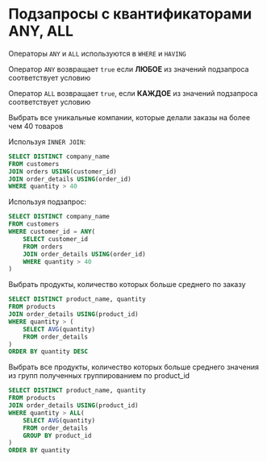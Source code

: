 # Подзапросы с квантификаторами ANY, ALL

Операторы `ANY` и `ALL` используются в `WHERE` и `HAVING`

Оператор `ANY` возвращает `true` если **ЛЮБОЕ** из значений подзапроса соответствует условию

Оператор `ALL` возвращает `true`, если **КАЖДОЕ** из значений подзапроса соответствует условию

Выбрать все уникальные компании, которые делали заказы на более чем 40 товаров

Используя `INNER JOIN`:
```sql
SELECT DISTINCT company_name
FROM customers
JOIN orders USING(customer_id)
JOIN order_details USING(order_id)
WHERE quantity > 40
```

Используя подзапрос:
```sql
SELECT DISTINCT company_name
FROM customers
WHERE customer_id = ANY(
    SELECT customer_id
    FROM orders
    JOIN order_details USING(order_id)
    WHERE quantity > 40
)
```

Выбрать продукты, количество которых больше среднего по заказу
```sql
SELECT DISTINCT product_name, quantity
FROM products
JOIN order_details USING(product_id)
WHERE quantity > (
    SELECT AVG(quantity)
    FROM order_details
)
ORDER BY quantity DESC
```

Выбрать все продукты, количество которых больше среднего значения из групп полученных группированием по product_id
```sql
SELECT DISTINCT product_name, quantity
FROM products
JOIN order_details USING(product_id)
WHERE quantity > ALL(
    SELECT AVG(quantity)
    FROM order_details
    GROUP BY product_id
)
ORDER BY quantity
```
